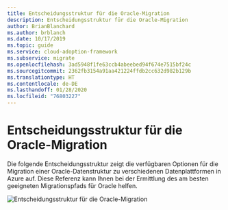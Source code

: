 ```yaml
---
title: Entscheidungsstruktur für die Oracle-Migration
description: Entscheidungsstruktur für die Oracle-Migration
author: BrianBlanchard
ms.author: brblanch
ms.date: 10/17/2019
ms.topic: guide
ms.service: cloud-adoption-framework
ms.subservice: migrate
ms.openlocfilehash: 3ad5948f1fe63ccb4abeebed94f674e7515bf24c
ms.sourcegitcommit: 2362fb3154a91aa421224ffdb2cc632d982b129b
ms.translationtype: HT
ms.contentlocale: de-DE
ms.lasthandoff: 01/28/2020
ms.locfileid: "76803227"
---
```

# <a name="oracle-migration-decision-tree"></a>Entscheidungsstruktur für die Oracle-Migration

Die folgende Entscheidungsstruktur zeigt die verfügbaren Optionen für die Migration einer Oracle-Datenstruktur zu verschiedenen Datenplattformen in Azure auf. Diese Referenz kann Ihnen bei der Ermittlung des am besten geeigneten Migrationspfads für Oracle helfen.

![Entscheidungsstruktur für die Oracle-Migration](../../_images/innovate/considerations/oracle-migration-decision-tree.png)

